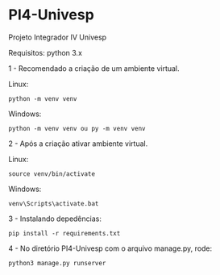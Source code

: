 # PI4-Univesp

Projeto Integrador IV Univesp

Requisitos:
    python 3.x

1 - Recomendado a criação de um ambiente virtual.

Linux:

    python -m venv venv

Windows:

    python -m venv venv ou py -m venv venv

2 - Após a criação ativar ambiente virtual.

Linux:

    source venv/bin/activate

Windows:

    venv\Scripts\activate.bat

3 - Instalando depedências:

    pip install -r requirements.txt

4 - No diretório PI4-Univesp com o arquivo manage.py, rode:

    python3 manage.py runserver
